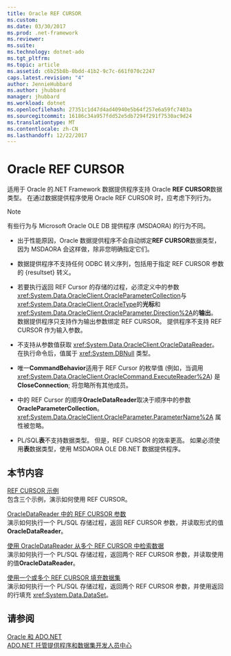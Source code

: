 ```yaml
---
title: Oracle REF CURSOR
ms.custom: 
ms.date: 03/30/2017
ms.prod: .net-framework
ms.reviewer: 
ms.suite: 
ms.technology: dotnet-ado
ms.tgt_pltfrm: 
ms.topic: article
ms.assetid: c6b25b8b-0bdd-41b2-9c7c-661f070c2247
caps.latest.revision: "4"
author: JennieHubbard
ms.author: jhubbard
manager: jhubbard
ms.workload: dotnet
ms.openlocfilehash: 27351c1d47d4ad40940e5b64f257e6a59fc7403a
ms.sourcegitcommit: 16186c34a957fdd52e5db7294f291f7530ac9d24
ms.translationtype: MT
ms.contentlocale: zh-CN
ms.lasthandoff: 12/22/2017
---
```

# <a name="oracle-ref-cursors"></a>Oracle REF CURSOR
适用于 Oracle 的.NET Framework 数据提供程序支持 Oracle **REF CURSOR**数据类型。 在通过数据提供程序使用 Oracle REF CURSOR 时，应考虑下列行为。  
  
> [!NOTE]
>  有些行为与 Microsoft Oracle OLE DB 提供程序 (MSDAORA) 的行为不同。  
  
-   出于性能原因，Oracle 数据提供程序不会自动绑定**REF CURSOR**数据类型，因为 MSDAORA 会这样做，除非您明确指定它们。  
  
-   数据提供程序不支持任何 ODBC 转义序列，包括用于指定 REF CURSOR 参数的 {resultset} 转义。  
  
-   若要执行返回 REF Cursor 的存储的过程，必须定义中的参数<xref:System.Data.OracleClient.OracleParameterCollection>与<xref:System.Data.OracleClient.OracleType>的**光标**和<xref:System.Data.OracleClient.OracleParameter.Direction%2A>的**输出**。 数据提供程序只支持作为输出参数绑定 REF CURSOR。 提供程序不支持 REF CURSOR 作为输入参数。  
  
-   不支持从参数值获取 <xref:System.Data.OracleClient.OracleDataReader>。 在执行命令后，值属于 <xref:System.DBNull> 类型。  
  
-   唯一**CommandBehavior**适用于 REF Cursor 的枚举值 (例如，当调用<xref:System.Data.OracleClient.OracleCommand.ExecuteReader%2A>) 是**CloseConnection**; 将忽略所有其他成员。  
  
-   中的 REF Cursor 的顺序**OracleDataReader**取决于顺序中的参数**OracleParameterCollection**。 <xref:System.Data.OracleClient.OracleParameter.ParameterName%2A> 属性被忽略。  
  
-   PL/SQL**表**不支持数据类型。 但是，REF CURSOR 的效率更高。 如果必须使用**表**数据类型，使用 MSDAORA OLE DB.NET 数据提供程序。  
  
## <a name="in-this-section"></a>本节内容  
 [REF CURSOR 示例](../../../../docs/framework/data/adonet/ref-cursor-examples.md)  
 包含三个示例，演示如何使用 REF CURSOR。  
  
 [OracleDataReader 中的 REF CURSOR 参数](../../../../docs/framework/data/adonet/ref-cursor-parameters-in-an-oracledatareader.md)  
 演示如何执行一个 PL/SQL 存储过程，返回 REF CURSOR 参数，并读取形式的值**OracleDataReader**。  
  
 [使用 OracleDataReader 从多个 REF CURSOR 中检索数据](../../../../docs/framework/data/adonet/retrieving-data-from-multiple-ref-cursors.md)  
 演示如何执行一个 PL/SQL 存储过程，返回两个 REF CURSOR 参数，并读取使用的值**OracleDataReader**。  
  
 [使用一个或多个 REF CURSOR 填充数据集](../../../../docs/framework/data/adonet/filling-a-dataset-using-one-or-more-ref-cursors.md)  
 演示如何执行一个 PL/SQL 存储过程，返回两个 REF CURSOR 参数，并使用返回的行填充 <xref:System.Data.DataSet>。  
  
## <a name="see-also"></a>请参阅  
 [Oracle 和 ADO.NET](../../../../docs/framework/data/adonet/oracle-and-adonet.md)  
 [ADO.NET 托管提供程序和数据集开发人员中心](http://go.microsoft.com/fwlink/?LinkId=217917)
